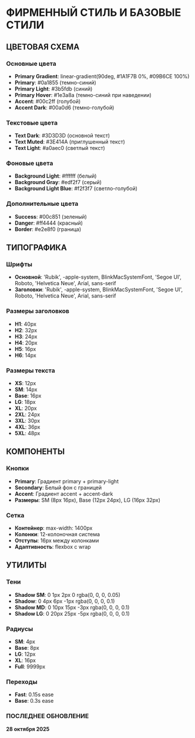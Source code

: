# ФИРМЕННЫЙ СТИЛЬ И БАЗОВЫЕ СТИЛИ

## ЦВЕТОВАЯ СХЕМА

### Основные цвета
- **Primary Gradient**: linear-gradient(90deg, #1A1F7B 0%, #09B6CE 100%)
- **Primary**: #0a1855 (темно-синий)
- **Primary Light**: #3b5fdb (синий)
- **Primary Hover**: #1e3a8a (темно-синий при наведении)
- **Accent**: #00c2ff (голубой)
- **Accent Dark**: #00a0d6 (темно-голубой)

### Текстовые цвета
- **Text Dark**: #3D3D3D (основной текст)
- **Text Muted**: #3E414A (приглушенный текст)
- **Text Light**: #a0aec0 (светлый текст)

### Фоновые цвета
- **Background Light**: #ffffff (белый)
- **Background Gray**: #edf2f7 (серый)
- **Background Light Blue**: #f2f3f7 (светло-голубой)

### Дополнительные цвета
- **Success**: #00c851 (зеленый)
- **Danger**: #ff4444 (красный)
- **Border**: #e2e8f0 (граница)

## ТИПОГРАФИКА

### Шрифты
- **Основной**: 'Rubik', -apple-system, BlinkMacSystemFont, 'Segoe UI', Roboto, 'Helvetica Neue', Arial, sans-serif
- **Заголовки**: 'Rubik', -apple-system, BlinkMacSystemFont, 'Segoe UI', Roboto, 'Helvetica Neue', Arial, sans-serif

### Размеры заголовков
- **H1**: 40px
- **H2**: 32px
- **H3**: 24px
- **H4**: 20px
- **H5**: 16px
- **H6**: 14px

### Размеры текста
- **XS**: 12px
- **SM**: 14px
- **Base**: 16px
- **LG**: 18px
- **XL**: 20px
- **2XL**: 24px
- **3XL**: 30px
- **4XL**: 36px
- **5XL**: 48px

## КОМПОНЕНТЫ

### Кнопки
- **Primary**: Градиент primary + primary-light
- **Secondary**: Белый фон с границей
- **Accent**: Градиент accent + accent-dark
- **Размеры**: SM (8px 16px), Base (12px 24px), LG (16px 32px)

### Сетка
- **Контейнер**: max-width: 1400px
- **Колонки**: 12-колоночная система
- **Отступы**: 16px между колонками
- **Адаптивность**: flexbox с wrap

## УТИЛИТЫ

### Тени
- **Shadow SM**: 0 1px 2px 0 rgba(0, 0, 0, 0.05)
- **Shadow**: 0 4px 6px -1px rgba(0, 0, 0, 0.1)
- **Shadow MD**: 0 10px 15px -3px rgba(0, 0, 0, 0.1)
- **Shadow LG**: 0 20px 25px -5px rgba(0, 0, 0, 0.1)

### Радиусы
- **SM**: 4px
- **Base**: 8px
- **LG**: 12px
- **XL**: 16px
- **Full**: 9999px

### Переходы
- **Fast**: 0.15s ease
- **Base**: 0.3s ease

### ПОСЛЕДНЕЕ ОБНОВЛЕНИЕ
**28 октября 2025**
